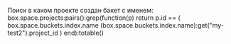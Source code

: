Поиск в каком проекте создан бакет с именем:
box.space.projects:pairs():grep(function(p) return p.id == ( box.space.buckets.index.name (box.space.buckets.index.name):get("my-test2").project_id ) end):totable()
